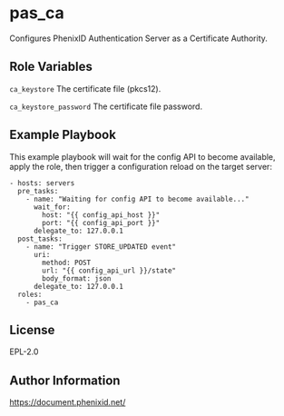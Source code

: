 pas_ca
=========

Configures PhenixID Authentication Server as a Certificate Authority.

Role Variables
--------------

``ca_keystore`` 
The certificate file (pkcs12).

``ca_keystore_password``
The certificate file password.

Example Playbook
----------------

This example playbook will wait for the config API to become available, apply the role, then trigger a configuration reload on the target server:

    - hosts: servers
      pre_tasks:
        - name: "Waiting for config API to become available..."
          wait_for:
            host: "{{ config_api_host }}"
            port: "{{ config_api_port }}"
          delegate_to: 127.0.0.1
      post_tasks:
        - name: "Trigger STORE_UPDATED event"
          uri:
            method: POST
            url: "{{ config_api_url }}/state"
            body_format: json
          delegate_to: 127.0.0.1
      roles:
        - pas_ca

License
-------

EPL-2.0

Author Information
------------------

https://document.phenixid.net/